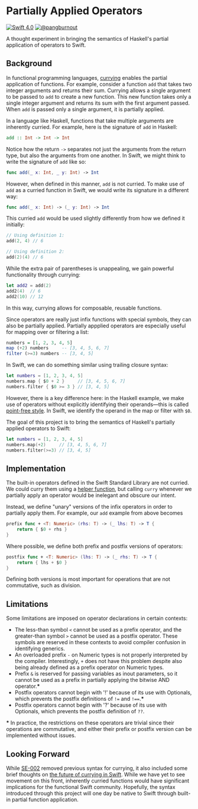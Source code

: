 # Partially Applied Operators

[![Swift 4.0](https://img.shields.io/badge/Swift-4.0-orange.svg?style=flat)](#)
[![@pangburnout](https://img.shields.io/badge/contact-@pangburnout-blue.svg?style=flat)](https://twitter.com/pangburnout)

A thought experiment in bringing the semantics of Haskell's partial application of operators to Swift.

## Background
In functional programming languages, [currying](https://en.wikipedia.org/wiki/Currying) enables the partial application of functions. For example, consider a function `add` that takes two integer arguments and returns their sum. Currying allows a single argument to be passed to `add` to create a new function. This new function takes only a single integer argument and returns its sum with the first argument passed. When `add` is passed only a single argument, it is partially applied. 

In a language like Haskell, functions that take multiple arguments are inherently curried. For example, here is the signature of `add` in Haskell:

```haskell
add :: Int -> Int -> Int
```

Notice how the return `->` separates not just the arguments from the return type, but also the arguments from one another. In Swift, we might think to write the signature of `add` like so:

```swift
func add(_ x: Int, _ y: Int) -> Int
```

However, when defined in this manner, `add` is not curried. To make use of `add` as a curried function in Swift, we would write its signature in a different way:

```swift
func add(_ x: Int) -> (_ y: Int) -> Int
```

This curried `add` would be used slightly differently from how we defined it initially:

```swift
// Using definition 1:
add(2, 4) // 6

// Using definition 2:
add(2)(4) // 6
```

While the extra pair of parentheses is unappealing, we gain powerful functionality through currying:

```swift
let add2 = add(2)
add2(4)  // 6
add2(10) // 12
```

In this way, currying allows for composable, reusable functions.

Since operators are really just infix functions with special symbols, they can also be partially applied. Partially appplied operators are especially useful for mapping over or filtering a list:

```haskell
numbers = [1, 2, 3, 4, 5]
map (+2) numbers     -- [3, 4, 5, 6, 7]
filter (>=3) numbers -- [3, 4, 5]
```

In Swift, we can do something similar using trailing closure syntax:

```swift
let numbers = [1, 2, 3, 4, 5]
numbers.map { $0 + 2 }     // [3, 4, 5, 6, 7]
numbers.filter { $0 >= 3 } // [3, 4, 5]
```

However, there is a key difference here: in the Haskell example, we make use of operators without explicitly identifying their operands—this is called [point-free style](https://en.wikipedia.org/wiki/Tacit_programming). In Swift, we identify the operand in the map or filter with `$0`.

The goal of this project is to bring the semantics of Haskell's partially applied operators to Swift:

```swift
let numbers = [1, 2, 3, 4, 5]
numbers.map(+2)     // [3, 4, 5, 6, 7]
numbers.filter(>=3) // [3, 4, 5]
```

## Implementation
The built-in operators defined in the Swift Standard Library are not curried. We could curry them using a [helper function](https://github.com/pointfreeco/swift-prelude/blob/b23463ebd7c1ce11600f86cbcb8165098fd44693/Sources/Prelude/Curry.swift), but calling `curry` whenever we partially apply an operator would be inelegant and obscure our intent.

Instead, we define "unary" versions of the infix operators in order to partially apply them. For example, our `add` example from above becomes

```swift
prefix func + <T: Numeric> (rhs: T) -> (_ lhs: T) -> T {
    return { $0 + rhs }
}
```

Where possible, we define both prefix and postfix versions of operators:

```swift
postfix func + <T: Numeric> (lhs: T) -> (_ rhs: T) -> T {
    return { lhs + $0 }
}
```

Defining both versions is most important for operations that are not commutative, such as division.

## Limitations
Some limitations are imposed on operator declarations in certain contexts:

- The less-than symbol `<` cannot be used as a prefix operator, and the greater-than symbol `>` cannot be used as a postfix operator. These symbols are reserved in these contexts to avoid compiler confusion in identifying generics.
- An overloaded prefix `-` on Numeric types is not properly interpreted by the compiler. Interestingly, `+` does not have this problem despite also being already defined as a prefix operator on Numeric types.
- Prefix `&` is reserved for passing variables as inout parameters, so it cannot be used as a prefix in partially applying the bitwise AND operator.__*__
- Postfix operators cannot begin with '!' because of its use with Optionals, which prevents the postfix definitions of `!=` and `!==`.__*__
- Postfix operators cannot begin with '?' because of its use with Optionals, which prevents the postfix definition of `??`.

__*__ In practice, the restrictions on these operators are trivial since their operations are commutative, and either their prefix or postfix version can be implemented without issues.

## Looking Forward
While [SE-002](https://github.com/apple/swift-evolution/blob/master/proposals/0002-remove-currying.md) removed previous syntax for currying, it also included some brief thoughts on [the future of currying in Swift](https://github.com/apple/swift-evolution/blob/master/proposals/0002-remove-currying.md#alternatives-considered). While we have yet to see movement on this front, inherently curried functions would have significant implications for the functional Swift community. Hopefully, the syntax introduced through this project will one day be native to Swift through built-in partial function application.